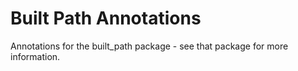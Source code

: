 # Built Path Annotations

Annotations for the built_path package - see that package for more information.